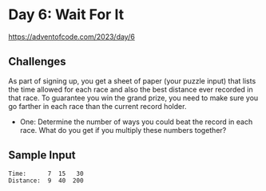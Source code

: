 # Day 6: Wait For It

https://adventofcode.com/2023/day/6

## Challenges
As part of signing up, you get a sheet of paper (your puzzle input) that lists the time allowed for each race and also the best distance ever recorded in that race. To guarantee you win the grand prize, you need to make sure you go farther in each race than the current record holder.

* One: Determine the number of ways you could beat the record in each race. What do you get if you multiply these numbers together?

## Sample Input
```
Time:      7  15   30
Distance:  9  40  200
```
